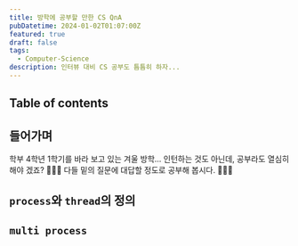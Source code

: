 ```yaml
---
title: 방학에 공부할 만한 CS QnA
pubDatetime: 2024-01-02T01:07:00Z
featured: true
draft: false
tags:
  - Computer-Science
description: 인터뷰 대비 CS 공부도 틈틈히 하자...
---
```


## Table of contents

## 들어가며

학부 4학년 1학기를 바라 보고 있는 겨울 방학...
인턴하는 것도 아닌데, 공부라도 열심히 해야 겠죠? 🤣🤣🤣
다들 밑의 질문에 대답할 정도로 공부해 봅시다. 🚀🚀🚀

## `process`와 `thread`의 정의

## `multi process`
